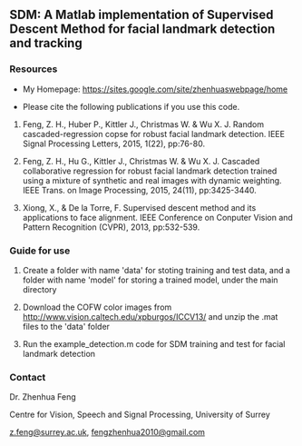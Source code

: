 ## SDM: A Matlab implementation of Supervised Descent Method for facial landmark detection and tracking

### Resources

* My Homepage: <https://sites.google.com/site/zhenhuaswebpage/home>

* Please cite the following publications if you use this code.

1. Feng, Z. H., Huber P., Kittler J., Christmas W. & Wu X. J. Random cascaded-regression copse for robust facial landmark detection. IEEE Signal Processing Letters, 2015, 1(22), pp:76-80.

2. Feng, Z. H., Hu G., Kittler J., Christmas W. & Wu X. J. Cascaded collaborative regression for robust facial landmark detection trained using a mixture of synthetic and real images with dynamic weighting. IEEE Trans. on Image Processing, 2015, 24(11), pp:3425-3440.

3. Xiong, X., & De la Torre, F. Supervised descent method and its applications to face alignment. IEEE Conference on Conputer Vision and Pattern Recognition (CVPR), 2013, pp:532-539.

### Guide for use

1. Create a folder with name 'data' for stoting training and test data, and a folder with name 'model' for storing a trained model, under the main directory

2. Download the COFW color images from http://www.vision.caltech.edu/xpburgos/ICCV13/ and unzip the .mat files to the 'data' folder

3. Run the example_detection.m code for SDM training and test for facial landmark detection

### Contact

Dr. Zhenhua Feng

Centre for Vision, Speech and Signal Processing, University of Surrey

z.feng@surrey.ac.uk, fengzhenhua2010@gmail.com
